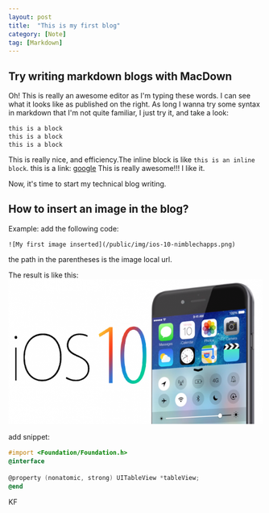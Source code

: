 ```yaml
---
layout: post
title:  "This is my first blog"
category: [Note]
tag: [Markdown]
---
```


## Try writing markdown blogs with MacDown

Oh! This is really an awesome editor as I'm typing these words. I can see what it looks like as published on the right. As long I wanna try some syntax in markdown that I'm not quite familiar, I just try it, and take a look:

	this is a block
	this is a block
	this is a block

This is really nice, and efficiency.The inline block is like `this is an inline block`. this is a link: [google](http://google.com) This is really awesome!!! I like it.

Now, it's time to start my technical blog writing.

## How to insert an image in the blog?

Example:
add the following code:

```
![My first image inserted](/public/img/ios-10-nimblechapps.png)
```

the path in the parentheses is the image local url.

The result is like this:
![My first image inserted](/public/img/20161103-0-ios10.png)

add snippet:

```objective-c
#import <Foundation/Foundation.h>
@interface

@property (nonatomic, strong) UITableView *tableView;
@end
```
KF 
